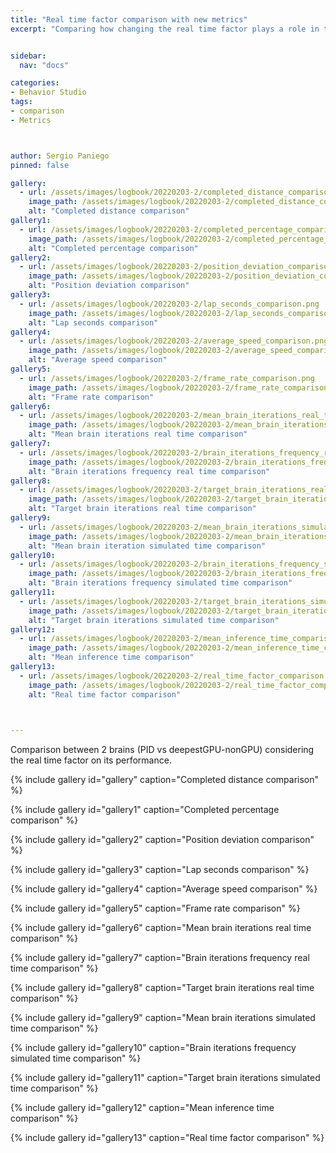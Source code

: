 ```yaml
---
title: "Real time factor comparison with new metrics"
excerpt: "Comparing how changing the real time factor plays a role in the performance"


sidebar:
  nav: "docs"

categories:
- Behavior Studio
tags:
- comparison
- Metrics



author: Sergio Paniego
pinned: false

gallery:
  - url: /assets/images/logbook/20220203-2/completed_distance_comparison.png
    image_path: /assets/images/logbook/20220203-2/completed_distance_comparison.png
    alt: "Completed distance comparison"
gallery1:
  - url: /assets/images/logbook/20220203-2/completed_percentage_comparison.png
    image_path: /assets/images/logbook/20220203-2/completed_percentage_comparison.png
    alt: "Completed percentage comparison"
gallery2:
  - url: /assets/images/logbook/20220203-2/position_deviation_comparison.png
    image_path: /assets/images/logbook/20220203-2/position_deviation_comparison.png
    alt: "Position deviation comparison"
gallery3:
  - url: /assets/images/logbook/20220203-2/lap_seconds_comparison.png
    image_path: /assets/images/logbook/20220203-2/lap_seconds_comparison.png
    alt: "Lap seconds comparison"
gallery4:
  - url: /assets/images/logbook/20220203-2/average_speed_comparison.png
    image_path: /assets/images/logbook/20220203-2/average_speed_comparison.png
    alt: "Average speed comparison"    
gallery5:
  - url: /assets/images/logbook/20220203-2/frame_rate_comparison.png
    image_path: /assets/images/logbook/20220203-2/frame_rate_comparison.png
    alt: "Frame rate comparison"
gallery6:
  - url: /assets/images/logbook/20220203-2/mean_brain_iterations_real_time_comparison.png
    image_path: /assets/images/logbook/20220203-2/mean_brain_iterations_real_time_comparison.png
    alt: "Mean brain iterations real time comparison"
gallery7:
  - url: /assets/images/logbook/20220203-2/brain_iterations_frequency_real_time_comparison.png
    image_path: /assets/images/logbook/20220203-2/brain_iterations_frequency_real_time_comparison.png
    alt: "Brain iterations frequency real time comparison"
gallery8:
  - url: /assets/images/logbook/20220203-2/target_brain_iterations_real_time_comparison.png
    image_path: /assets/images/logbook/20220203-2/target_brain_iterations_real_time_comparison.png
    alt: "Target brain iterations real time comparison"
gallery9:
  - url: /assets/images/logbook/20220203-2/mean_brain_iterations_simulated_time_comparison.png
    image_path: /assets/images/logbook/20220203-2/mean_brain_iterations_simulated_time_comparison.png
    alt: "Mean brain iteration simulated time comparison"
gallery10:
  - url: /assets/images/logbook/20220203-2/brain_iterations_frequency_simulated_time_comparison.png
    image_path: /assets/images/logbook/20220203-2/brain_iterations_frequency_simulated_time_comparison.png
    alt: "Brain iterations frequency simulated time comparison"
gallery11:
  - url: /assets/images/logbook/20220203-2/target_brain_iterations_simulated_time_comparison.png
    image_path: /assets/images/logbook/20220203-2/target_brain_iterations_simulated_time_comparison.png
    alt: "Target brain iterations simulated time comparison"
gallery12:
  - url: /assets/images/logbook/20220203-2/mean_inference_time_comparison.png
    image_path: /assets/images/logbook/20220203-2/mean_inference_time_comparison.png
    alt: "Mean inference time comparison"
gallery13:
  - url: /assets/images/logbook/20220203-2/real_time_factor_comparison.png
    image_path: /assets/images/logbook/20220203-2/real_time_factor_comparison.png
    alt: "Real time factor comparison"
  


---
```



Comparison between 2 brains (PID vs deepestGPU-nonGPU) considering the real time factor on its performance.



{% include gallery id="gallery" caption="Completed distance comparison" %}

{% include gallery id="gallery1" caption="Completed percentage comparison" %}

{% include gallery id="gallery2" caption="Position deviation comparison" %}

{% include gallery id="gallery3" caption="Lap seconds comparison" %}

{% include gallery id="gallery4" caption="Average speed comparison" %}

{% include gallery id="gallery5" caption="Frame rate comparison" %}

{% include gallery id="gallery6" caption="Mean brain iterations real time comparison" %}

{% include gallery id="gallery7" caption="Brain iterations frequency real time comparison" %}

{% include gallery id="gallery8" caption="Target brain iterations real time comparison" %}

{% include gallery id="gallery9" caption="Mean brain iterations simulated time comparison" %}

{% include gallery id="gallery10" caption="Brain iterations frequency simulated time comparison" %}

{% include gallery id="gallery11" caption="Target brain iterations simulated time comparison" %}

{% include gallery id="gallery12" caption="Mean inference time comparison" %}

{% include gallery id="gallery13" caption="Real time factor comparison" %}